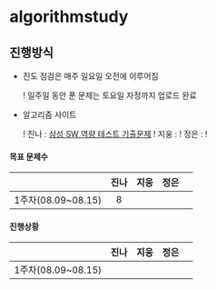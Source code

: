 # **algorithmstudy**

## 진행방식

- 진도 점검은 매주 일요일 오전에 이루어짐

  ! 일주일 동안 푼 문제는 토요일 자정까지 업로드 완료

- 알고리즘 사이트

  ! 진나 : [삼성 SW 역량 테스트 기출문제](https://www.acmicpc.net/workbook/view/1152)
  ! 지웅 : 
  ! 정은 : 
  ! 

#### 목표 문제수

|                    | 진나 | 지웅 | 정은 |      |
| :----------------: | :--: | :--: | :--: | :--: |
| 1주차(08.09~08.15) |   8  |      |      |      |



#### 진행상황

|                    | 진나 | 지웅 | 정은 |      |
| :----------------: | :--: | :--: | :--: | :--: |
| 1주차(08.09~08.15) |      |      |      |      |

